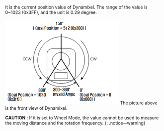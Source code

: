 It is the current position value of Dynamixel.
The range of the value is 0~1023 (0x3FF), and the unit is 0.29 degree.

![](/assets/images/dxl/dx/dx_series_goal_position.png)
The picture above is the front view of Dynamixel.

**CAUTION** : If it is set to Wheel Mode, the value cannot be used to measure the moving distance and the rotation frequency.
{: .notice--warning}
